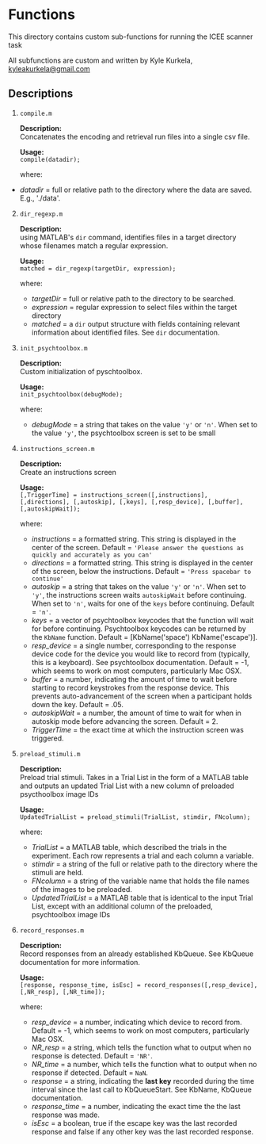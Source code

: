 # Functions

This directory contains custom sub-functions for running the ICEE scanner task

All subfunctions are custom and written by Kyle Kurkela, kyleakurkela@gmail.com

## Descriptions

1. `compile.m`

    **Description:**  
    Concatenates the encoding and retrieval run files into a single csv file.

    **Usage:**  
    `compile(datadir);`

    where:

  + *datadir* = full or relative path to the directory where the data are saved. E.g., './data'.

2. `dir_regexp.m`

    **Description:**  
    using MATLAB's `dir` command, identifies files in a target directory whose filenames match a regular expression.

    **Usage:**  
    `matched = dir_regexp(targetDir, expression);`

    where:

    + *targetDir*  = full or relative path to the directory to be searched.
    + *expression* = regular expression to select files within the target directory
    + *matched*    = a `dir` output structure with fields containing relevant information about identified files. See `dir` documentation.

3. `init_psychtoolbox.m`

    **Description:**  
    Custom initialization of pyschtoolbox.

    **Usage:**  
    `init_psychtoolbox(debugMode);`

    where:

    + *debugMode*  = a string that takes on the value `'y'` or `'n'`. When set to the value `'y'`, the psychtoolbox screen is set to be small  


4. `instructions_screen.m`

    **Description:**  
    Create an instructions screen

    **Usage:**  
    `[,TriggerTime] = instructions_screen([,instructions], [,directions], [,autoskip], [,keys], [,resp_device], [,buffer], [,autoskipWait]);`

    where:

    + *instructions*  = a formatted string. This string is displayed in the center of the screen. Default = `'Please answer the questions as quickly and accurately as you can'`
    + *directions*    = a formatted string. This string is displayed in the center of the screen, below the instructions. Default = `'Press spacebar to continue'`
    + *autoskip*      = a string that takes on the value `'y'` or `'n'`. When set to `'y'`, the instructions screen waits `autoskipWait` before continuing. When set to `'n'`, waits for one of the `keys` before continuing. Default = `'n'`.
    + *keys*          = a vector of psychtoolbox keycodes that the function will wait for before continuing. Psychtoolbox keycodes can be returned by the `KbName` function. Default = [KbName('space') KbName('escape')].
    + *resp_device*   = a single number, corresponding to the response device code for the device you would like to record from (typically, this is a keyboard). See psychtoolbox documentation. Default = -1, which seems to work on most computers, particularly Mac OSX.
    + *buffer*        = a number, indicating the amount of time to wait before starting to record keystrokes from the response device. This prevents auto-advancement of the screen when a participant holds down the key. Default = .05.
    + *autoskipWait* = a number, the amount of time to wait for when in autoskip mode before advancing the screen. Default = 2.
    + *TriggerTime*  = the exact time at which the instruction screen was triggered.

5. `preload_stimuli.m`

    **Description:**  
    Preload trial stimuli. Takes in a Trial List in the form of a MATLAB table and outputs an updated Trial List with a new column of preloaded psycthoolbox image IDs

    **Usage:**  
    `UpdatedTrialList = preload_stimuli(TrialList, stimdir, FNcolumn);`

    where:

    + *TrialList*         = a MATLAB table, which described the trials in the experiment. Each row represents a trial and each column a variable.
    + *stimdir*           = a string of the full or relative path to the directory where the stimuli are held.
    + *FNcolumn*          = a string of the variable name that holds the file names of the images to be preloaded.
    + *UpdatedTrialList*  = a MATLAB table that is identical to the input Trial List, except with an additional column of the preloaded, psychtoolbox image IDs

6. `record_responses.m`

    **Description:**  
    Record responses from an already established KbQueue. See KbQueue documentation for more information.

    **Usage:**  
    `[response, response_time, isEsc] = record_responses([,resp_device], [,NR_resp], [,NR_time]);`

    where:

    + *resp_device*         = a number, indicating which device to record from. Default = -1, which seems to work on most computers, particularly Mac OSX.
    + *NR_resp*             = a string, which tells the function what to output when no response is detected. Default = `'NR'`.
    + *NR_time*             = a number, which tells the function what to output when no response if detected. Default = `NaN`.
    + *response*            = a string, indicating the **last key** recorded during the time interval since the last call to KbQueueStart. See KbName, KbQueue documentation.
    + *response_time*       = a number, indicating the exact time the the last response was made.
    + *isEsc*               = a boolean, true if the escape key was the last recorded response and false if any other key was the last recorded response.
